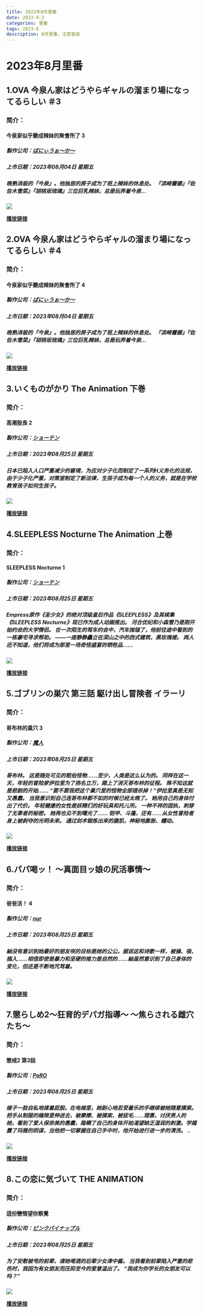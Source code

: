 ```yaml
---
title: 2023年8月里番
date: 2023-9-3
categories: 里番
tags: 2023-8
description: 8月里番，注意查收
---
```


# 2023年8月里番

## 1.OVA 今泉ん家はどうやらギャルの溜まり場になってるらしい ＃3
### **简介：**
#### 今泉家似乎變成辣妹的聚會所了 3
##### 製作公司：[ばにぃうぉ～か～](https://hanime1.me/search?genre=裏番&brands[]=ばにぃうぉ～か～)
##### 上市日期：2023年08月04日 星期五
##### 晚熟消极的『今泉』。他独居的房子成为了班上辣妹的休息处。 『滨崎蕾娜』『佐佐木雪菜』『胡桃坂琉璃』三位巨乳辣妹，总是玩弄着今泉…
![](https://cdn.jsdelivr.net/gh/nmyo/pictures@main/newOVA%20%E4%BB%8A%E6%B3%89%E3%82%93%E5%AE%B6%E3%81%AF%E3%81%A9%E3%81%86%E3%82%84%E3%82%89%E3%82%AE%E3%83%A3%E3%83%AB%E3%81%AE%E6%BA%9C%E3%81%BE%E3%82%8A%E5%A0%B4%E3%81%AB%E3%81%AA%E3%81%A3%E3%81%A6%E3%82%8B%E3%82%89%E3%81%97%E3%81%84%20%EF%BC%833%20%5B%E4%B8%AD%E6%96%87%E5%AD%97%E5%B9%95%5D.png)

**[播放链接](https://hanime1.me/watch?v=39810)**

## 2.OVA 今泉ん家はどうやらギャルの溜まり場になってるらしい ＃4
### **简介：**
#### 今泉家似乎變成辣妹的聚會所了 4
##### 製作公司：[ばにぃうぉ～か～](https://hanime1.me/search?genre=裏番&brands[]=ばにぃうぉ～か～)
##### 上市日期：2023年08月04日 星期五
##### 晚熟消极的『今泉』。他独居的房子成为了班上辣妹的休息处。 『滨崎蕾娜』『佐佐木雪菜』『胡桃坂琉璃』三位巨乳辣妹，总是玩弄着今泉…
![](https://cdn.jsdelivr.net/gh/nmyo/pictures@main/newOVA%20%E4%BB%8A%E6%B3%89%E3%82%93%E5%AE%B6%E3%81%AF%E3%81%A9%E3%81%86%E3%82%84%E3%82%89%E3%82%AE%E3%83%A3%E3%83%AB%E3%81%AE%E6%BA%9C%E3%81%BE%E3%82%8A%E5%A0%B4%E3%81%AB%E3%81%AA%E3%81%A3%E3%81%A6%E3%82%8B%E3%82%89%E3%81%97%E3%81%84%20%EF%BC%834%20%5B%E4%B8%AD%E6%96%87%E5%AD%97%E5%B9%95%5D.png)

**[播放链接](https://hanime1.me/watch?v=39811)**

## 3.いくものがかり The Animation 下巻
### **简介：**
#### 高潮股長 2
##### 製作公司：[ショーテン](https://hanime1.me/search?genre=裏番&brands[]=ショーテン)
##### 上市日期：2023年08月25日 星期五
##### 日本已陷入人口严重减少的窘境，为应对少子化而制定了一系列H义务化的法规，由于少子化严重，对策室制定了新法律，生孩子成为每一个人的义务，就是在学校教育孩子如何生孩子。
![](https://cdn.jsdelivr.net/gh/nmyo/pictures@main/new%E3%81%84%E3%81%8F%E3%82%82%E3%81%AE%E3%81%8C%E3%81%8B%E3%82%8A%20The%20Animation%20%E4%B8%8B%E5%B7%BB%20%5B%E4%B8%AD%E6%96%87%E5%AD%97%E5%B9%95%5D.png)

**[播放链接](https://hanime1.me/watch?v=39542)**

## 4.SLEEPLESS Nocturne The Animation 上巻
### **简介：**
#### SLEEPLESS Nocturne 1
##### 製作公司：[ショーテン](https://hanime1.me/search?genre=裏番&brands[]=ショーテン)
##### 上市日期：2023年08月25日 星期五
##### Empress原作《圣少女》的绝对顶级皇后作品《SLEEPLESS》及其续集《SLEEPLESS Nocturne》现已作为成人动画推出。 河合优纪和小森雪乃是刚开始约会的大学情侣。 在一次陌生的驾车约会中，汽车抛锚了，他前往途中看到的一栋豪宅寻求帮助。 ——一座静静矗立在深山之中的西式建筑，黑玫瑰楼。 两人还不知道，他们将成为那里一场奇怪盛宴的牺牲品……
![](https://cdn.jsdelivr.net/gh/nmyo/pictures@main/newSLEEPLESS%20Nocturne%20The%20Animation%20%E4%B8%8A%E5%B7%BB.png)

**[播放链接](https://hanime1.me/watch?v=39853)**

## 5.ゴブリンの巣穴 第三話 駆け出し冒険者 イラーリ
### **简介：**
#### 哥布林的巢穴 3
##### 製作公司：[魔人](https://hanime1.me/search?genre=裏番&brands[]=魔人)
##### 上市日期：2023年08月25日 星期五
##### 哥布林。 这是随处可见的粗俗怪物……至少，人类是这么认为的。 同样在这一天，年轻的冒险家伊拉里为了扬名立万，踏上了消灭哥布林的征程。 殊不知这就是悲剧的开始…… “要不要我把这个巢穴里的怪物全部猎杀掉！”伊拉里真是无知又愚蠢。 当我意识到自己连哥布林都不如的时候已经太晚了。 她用自己的身体付出了代价。 年轻健康的女性是妖精们的好玩具和托儿所。 一种不祥的固执，刺穿了无辜者的秘密。 她再也见不到曙光了…… 铠甲、斗篷，还有……从女性冒险者身上被剥夺的光明未来。 通过剑术锻炼出来的腹肌，神秘地膨胀、蠕动。
![](https://cdn.jsdelivr.net/gh/nmyo/pictures@main/new%E3%82%B4%E3%83%96%E3%83%AA%E3%83%B3%E3%81%AE%E5%B7%A3%E7%A9%B4%20%E7%AC%AC%E4%B8%89%E8%A9%B1%20%E9%A7%86%E3%81%91%E5%87%BA%E3%81%97%E5%86%92%E9%99%BA%E8%80%85%20%E3%82%A4%E3%83%A9%E3%83%BC%E3%83%AA%20%5B%E4%B8%AD%E6%96%87%E5%AD%97%E5%B9%95%5D.png)

**[播放链接](https://hanime1.me/watch?v=39854)**

## 6.パパ喝ッ！ ～真面目ッ娘の尻活事情～
### **简介：**
#### 爸爸活！ 4
##### 製作公司：[nur](https://hanime1.me/search?genre=裏番&brands[]=nur)
##### 上市日期：2023年08月25日 星期五
##### 紬没有意识到她最好的朋友咲的目标是她的公公。据说这和诗歌一样，被操、吸、插入……相信即使是暴力和坚硬的推力是自然的……紬虽然意识到了自己身体的变化，但还是不断地咒骂着。
![](https://cdn.jsdelivr.net/gh/nmyo/pictures@main/new%E3%83%91%E3%83%91%E5%96%9D%E3%83%83%EF%BC%81%20%EF%BD%9E%E7%9C%9F%E9%9D%A2%E7%9B%AE%E3%83%83%E5%A8%98%E3%81%AE%E5%B0%BB%E6%B4%BB%E4%BA%8B%E6%83%85%EF%BD%9E.png)

**[播放链接](https://hanime1.me/watch?v=39855)**

## 7.懲らしめ2～狂育的デパガ指導～ ～焦らされる雌穴たち～
### **简介：**
#### 懲戒2 第3話
##### 製作公司：[PoRO](https://hanime1.me/search?genre=裏番&brands[]=PoRO)
##### 上市日期：2023年08月25日 星期五
##### 绫子一脸自私地揉着屁股。在电梯里，她耐心地忍受着乐的手继续被她随意摸索。把手从制服的缝隙里伸进去，被摩擦、被摸索、被拔毛……理惠，讨厌男人的她，看到了爱人保奈美的愚蠢，隐瞒了自己的身体开始渴望缺乏湿润的刺激。学揭露了玛雅的阴谋，当他把一切掌握在自己手中时，他开始进行进一步的清洗。 ..
![](https://cdn.jsdelivr.net/gh/nmyo/pictures@main/new%E6%87%B2%E3%82%89%E3%81%97%E3%82%812%EF%BD%9E%E7%8B%82%E8%82%B2%E7%9A%84%E3%83%87%E3%83%91%E3%82%AC%E6%8C%87%E5%B0%8E%EF%BD%9E%20%EF%BD%9E%E7%84%A6%E3%82%89%E3%81%95%E3%82%8C%E3%82%8B%E9%9B%8C%E7%A9%B4%E3%81%9F%E3%81%A1%EF%BD%9E%20%5B%E4%B8%AD%E6%96%87%E5%AD%97%E5%B9%95%5D.png)

**[播放链接](https://hanime1.me/watch?v=39856)**

## 8.この恋に気づいて THE ANIMATION
### **简介：**
#### 這份戀情望你察覺
##### 製作公司：[ピンクパイナップル](https://hanime1.me/search?genre=裏番&brands[]=ピンクパイナップル)
##### 上市日期：2023年08月25日 星期五
##### 为了安慰被甩的前辈，请她喝酒的后辈少女津中酱。 当我看到前辈陷入严重的悲伤时，我因为有女朋友而压抑至今的爱意溢出了。 “我成为你学长的女朋友可以吗？”
![](https://cdn.jsdelivr.net/gh/nmyo/pictures@main/new%E3%81%93%E3%81%AE%E6%81%8B%E3%81%AB%E6%B0%97%E3%81%A5%E3%81%84%E3%81%A6%20THE%20ANIMATION%20%5B%E4%B8%AD%E6%96%87%E5%AD%97%E5%B9%95%5D.png)

**[播放链接](https://hanime1.me/watch?v=39857)**
